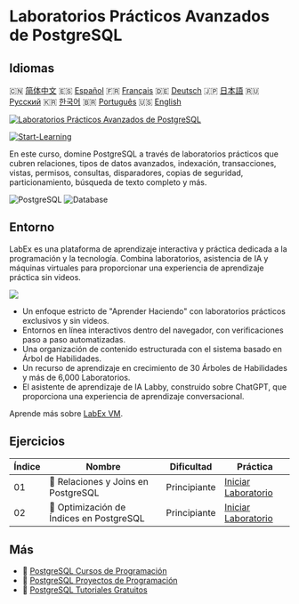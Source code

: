 # Laboratorios Prácticos Avanzados de PostgreSQL

## Idiomas

🇨🇳 [简体中文](README_zh.md) 🇪🇸 [Español](README_es.md) 🇫🇷 [Français](README_fr.md) 🇩🇪 [Deutsch](README_de.md) 🇯🇵 [日本語](README_ja.md) 🇷🇺 [Русский](README_ru.md) 🇰🇷 [한국어](README_ko.md) 🇧🇷 [Português](README_pt.md) 🇺🇸 [English](README.md) 

[![Laboratorios Prácticos Avanzados de PostgreSQL](https://cover-creator.labex.io/advanced-postgresql-practical-labs.png?lang=es)](https://labex.io/es/courses/advanced-postgresql-practical-labs)

[![Start-Learning](https://img.shields.io/badge/Start-Learning-whitesmoke?style=for-the-badge)](https://labex.io/es/courses/advanced-postgresql-practical-labs)

En este curso, domine PostgreSQL a través de laboratorios prácticos que cubren relaciones, tipos de datos avanzados, indexación, transacciones, vistas, permisos, consultas, disparadores, copias de seguridad, particionamiento, búsqueda de texto completo y más.

![PostgreSQL](https://img.shields.io/badge/PostgreSQL-whitesmoke?style=for-the-badge&logo=postgresql)
![Database](https://img.shields.io/badge/Database-whitesmoke?style=for-the-badge&logo=database)


## Entorno

LabEx es una plataforma de aprendizaje interactiva y práctica dedicada a la programación y la tecnología. Combina laboratorios, asistencia de IA y máquinas virtuales para proporcionar una experiencia de aprendizaje práctica sin videos.

![](https://tutorial-screenshot.getvm.io/images/vm-1725247253.png)

- Un enfoque estricto de "Aprender Haciendo" con laboratorios prácticos exclusivos y sin videos.
- Entornos en línea interactivos dentro del navegador, con verificaciones paso a paso automatizadas.
- Una organización de contenido estructurada con el sistema basado en Árbol de Habilidades.
- Un recurso de aprendizaje en crecimiento de 30 Árboles de Habilidades y más de 6,000 Laboratorios.
- El asistente de aprendizaje de IA Labby, construido sobre ChatGPT, que proporciona una experiencia de aprendizaje conversacional.

Aprende más sobre [LabEx VM](https://support.labex.io/using-labex/virtual-machine).

## Ejercicios

|   Índice | Nombre                                   | Dificultad   | Práctica                                                                                                                                          |
|----------|------------------------------------------|--------------|---------------------------------------------------------------------------------------------------------------------------------------------------|
|       01 | 📖 Relaciones y Joins en PostgreSQL      | Principiante | <a target='_blank' href='https://labex.io/es/tutorials/postgresql-postgresql-relationships-and-joins-550959'>Iniciar Laboratorio</a>              |
|       02 | 📖 Optimización de Índices en PostgreSQL | Principiante | <a target='_blank' href='https://labex.io/es/tutorials/postgresql-data-filtering-and-simple-queries-in-postgresql-550955'>Iniciar Laboratorio</a> |

## Más

- 🔗 [PostgreSQL Cursos de Programación](https://github.com/labex-labs/awesome-programming-courses)
- 🔗 [PostgreSQL Proyectos de Programación](https://github.com/labex-labs/awesome-programming-projects)
- 🔗 [PostgreSQL Tutoriales Gratuitos](https://github.com/labex-labs/postgresql-free-tutorials)

